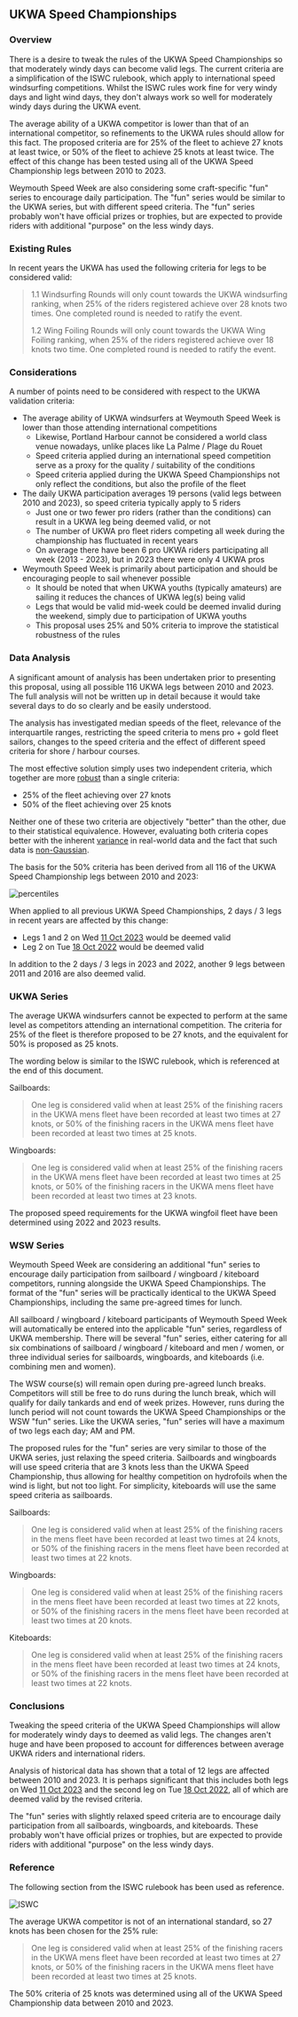## UKWA Speed Championships

### Overview

There is a desire to tweak the rules of the UKWA Speed Championships so that moderately windy days can become valid legs. The current criteria are a simplification of the ISWC rulebook, which apply to international speed windsurfing competitions. Whilst the ISWC rules work fine for very windy days and light wind days, they don't always work so well for moderately windy days during the UKWA event.

The average ability of a UKWA competitor is lower than that of an international competitor, so refinements to the UKWA rules should allow for this fact. The proposed criteria are for 25% of the fleet to achieve 27 knots at least twice, or 50% of the fleet to achieve 25 knots at least twice. The effect of this change has been tested using all of the UKWA Speed Championship legs between 2010 to 2023.

Weymouth Speed Week are also considering some craft-specific "fun" series to encourage daily participation. The "fun" series would be similar to the UKWA series, but with different speed criteria. The "fun" series probably won't have official prizes or trophies, but are expected to provide riders with additional "purpose" on the less windy days.



### Existing Rules

In recent years the UKWA has used the following criteria for legs to be considered valid:

> 1.1 Windsurfing Rounds will only count towards the UKWA windsurfing ranking, when 25% of the riders registered achieve over 28 knots two times. One completed round is needed to ratify the event.
>
> 1.2 Wing Foiling Rounds will only count towards the UKWA Wing Foiling ranking, when 25% of the riders registered achieve over 18 knots two time. One completed round is needed to ratify the event.



### Considerations

A number of points need to be considered with respect to the UKWA validation criteria:

- The average ability of UKWA windsurfers at Weymouth Speed Week is lower than those attending international competitions
  - Likewise, Portland Harbour cannot be considered a world class venue nowadays, unlike places like La Palme / Plage du Rouet
  - Speed criteria applied during an international speed competition serve as a proxy for the quality / suitability of the conditions
  - Speed criteria applied during the UKWA Speed Championships not only reflect the conditions, but also the profile of the fleet
- The daily UKWA participation averages 19 persons (valid legs between 2010 and 2023), so speed criteria typically apply to 5 riders
  - Just one or two fewer pro riders (rather than the conditions) can result in a UKWA leg being deemed valid, or not
  - The number of UKWA pro fleet riders competing all week during the championship has fluctuated in recent years
  - On average there have been 6 pro UKWA riders participating all week (2013 - 2023), but in 2023 there were only 4 UKWA pros
- Weymouth Speed Week is primarily about participation and should be encouraging people to sail whenever possible
  - It should be noted that when UKWA youths (typically amateurs) are sailing it reduces the chances of UKWA leg(s) being valid
  - Legs that would be valid mid-week could be deemed invalid during the weekend, simply due to participation of UKWA youths
  - This proposal uses 25% and 50% criteria to improve the statistical robustness of the rules



### Data Analysis

A significant amount of analysis has been undertaken prior to presenting this proposal, using all possible 116 UKWA legs between 2010 and 2023. The full analysis will not be written up in detail because it would take several days to do so clearly and be easily understood.

The analysis has investigated median speeds of the fleet, relevance of the interquartile ranges, restricting the speed criteria to mens pro + gold fleet sailors, changes to the speed criteria and the effect of different speed criteria for shore / harbour courses.

The most effective solution simply uses two independent criteria, which together are more [robust](https://en.wikipedia.org/wiki/Robust_statistics) than a single criteria:

- 25% of the fleet achieving over 27 knots
- 50% of the fleet achieving over 25 knots

Neither one of these two criteria are objectively "better" than the other, due to their statistical equivalence. However, evaluating both criteria copes better with the inherent [variance](https://en.wikipedia.org/wiki/Variance) in real-world data and the fact that such data is [non-Gaussian](https://medium.com/@amanatulla1606/when-normal-just-wont-cut-it-understanding-and-utilizing-non-gaussian-distributions-9fb0d8e249a3).

The basis for the 50% criteria has been derived from all 116 of the UKWA Speed Championship legs between 2010 and 2023:

![percentiles](percentiles.png)

When applied to all previous UKWA Speed Championships, 2 days / 3 legs in recent years are affected by this change:

- Legs 1 and 2 on Wed [11 Oct 2023](https://logiqx.github.io/wsw-results/results/2023/20231011/ukwa.html) would be deemed valid
- Leg 2 on Tue [18 Oct 2022](https://logiqx.github.io/wsw-results/results/2022/20221018/ukwa.html) would be deemed valid

In addition to the 2 days / 3 legs in 2023 and 2022, another 9 legs between 2011 and 2016 are also deemed valid.




### UKWA Series

The average UKWA windsurfers cannot be expected to perform at the same level as competitors attending an international competition. The criteria for 25% of the fleet is therefore proposed to be 27 knots, and the equivalent for 50% is proposed as 25 knots.

The wording below is similar to the ISWC rulebook, which is referenced at the end of this document.

Sailboards:

> One leg is considered valid when at least 25% of the finishing racers in the UKWA mens fleet have been recorded at least two times at 27 knots, or 50% of the finishing racers in the UKWA mens fleet have been recorded at least two times at 25 knots.

Wingboards:

> One leg is considered valid when at least 25% of the finishing racers in the UKWA mens fleet have been recorded at least two times at 25 knots, or 50% of the finishing racers in the UKWA mens fleet have been recorded at least two times at 23 knots.

The proposed speed requirements for the UKWA wingfoil fleet have been determined using 2022 and 2023 results.



### WSW Series

Weymouth Speed Week are considering an additional "fun" series to encourage daily participation from sailboard / wingboard / kiteboard competitors, running alongside the UKWA Speed Championships. The format of the "fun" series will be practically identical to the UKWA Speed Championships, including the same pre-agreed times for lunch.

All sailboard / wingboard / kiteboard participants of Weymouth Speed Week will automatically be entered into the applicable "fun" series, regardless of UKWA membership. There will be several "fun" series, either catering for all six combinations of sailboard / wingboard / kiteboard and men / women, or three individual series for sailboards, wingboards, and kiteboards (i.e. combining men and women).

The WSW course(s) will remain open during pre-agreed lunch breaks. Competitors will still be free to do runs during the lunch break, which will qualify for daily tankards and end of week prizes. However, runs during the lunch period will not count towards the UKWA Speed Championships or the WSW "fun" series. Like the UKWA series, "fun" series will have a maximum of two legs each day; AM and PM.

The proposed rules for the "fun" series are very similar to those of the UKWA series, just relaxing the speed criteria. Sailboards and wingboards will use speed criteria that are 3 knots less than the UKWA Speed Championship, thus allowing for healthy competition on hydrofoils when the wind is light, but not too light. For simplicity, kiteboards will use the same speed criteria as sailboards.

Sailboards:

> One leg is considered valid when at least 25% of the finishing racers in the mens fleet have been recorded at least two times at 24 knots, or 50% of the finishing racers in the mens fleet have been recorded at least two times at 22 knots.

Wingboards:

> One leg is considered valid when at least 25% of the finishing racers in the mens fleet have been recorded at least two times at 22 knots, or 50% of the finishing racers in the mens fleet have been recorded at least two times at 20 knots.

Kiteboards:

> One leg is considered valid when at least 25% of the finishing racers in the mens fleet have been recorded at least two times at 24 knots, or 50% of the finishing racers in the mens fleet have been recorded at least two times at 22 knots.




### Conclusions

Tweaking the speed criteria of the UKWA Speed Championships will allow for moderately windy days to deemed as valid legs. The changes aren't huge and have been proposed to account for differences between average UKWA riders and international riders.

Analysis of historical data has shown that a total of 12 legs are affected between 2010 and 2023. It is perhaps significant that this includes both legs on Wed [11 Oct 2023](https://logiqx.github.io/wsw-results/results/2023/20231011/ukwa.html) and the second leg on Tue [18 Oct 2022](https://logiqx.github.io/wsw-results/results/2022/20221018/ukwa.html), all of which are deemed valid by the revised criteria.

The "fun" series with slightly relaxed speed criteria are to encourage daily participation from all sailboards, wingboards, and kiteboards. These probably won't have official prizes or trophies, but are expected to provide riders with additional "purpose" on the less windy days.



### Reference

The following section from the ISWC rulebook has been used as reference.

![ISWC](iswc.png)

The average UKWA competitor is not of an international standard, so 27 knots has been chosen for the 25% rule:

> One leg is considered valid when at least 25% of the finishing racers in the UKWA mens fleet have been recorded at least two times at 27 knots, or 50% of the finishing racers in the UKWA mens fleet have been recorded at least two times at 25 knots.

The 50% criteria of 25 knots was determined using all of the UKWA Speed Championship data between 2010 and 2023.
